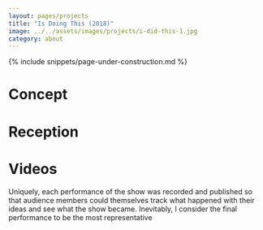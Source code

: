```yaml
---
layout: pages/projects
title: "Is Doing This (2018)"
image: ../../assets/images/projects/i-did-this-1.jpg
category: about
---
```

{% include snippets/page-under-construction.md %}

# Concept

# Reception

# Videos
Uniquely, each performance of the show was recorded and published so that audience members could themselves track what happened with their ideas and see what the show became. Inevitably, I consider the final performance to be the most representative 